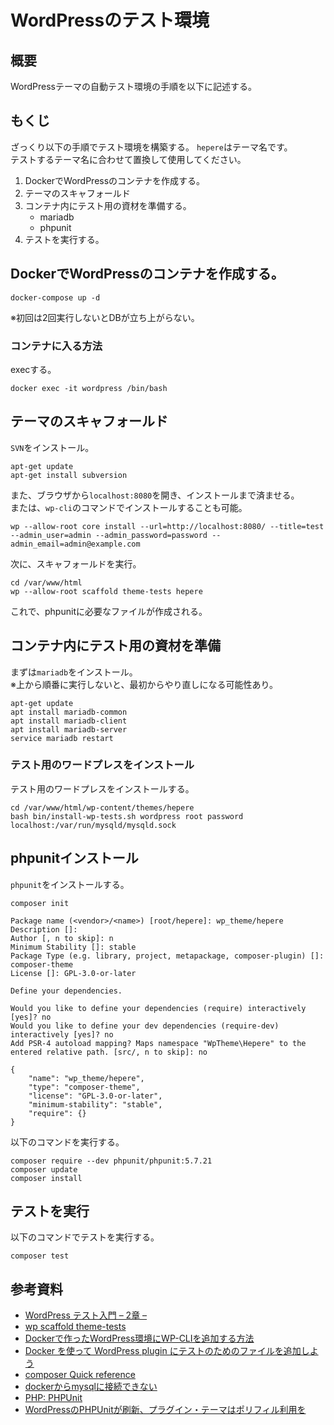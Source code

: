 # WordPressのテスト環境
## 概要
WordPressテーマの自動テスト環境の手順を以下に記述する。

## もくじ
ざっくり以下の手順でテスト環境を構築する。
`hepere`はテーマ名です。<br>
テストするテーマ名に合わせて置換して使用してください。<br>

1. DockerでWordPressのコンテナを作成する。
2. テーマのスキャフォールド
3. コンテナ内にテスト用の資材を準備する。
    - mariadb
    - phpunit
4. テストを実行する。

## DockerでWordPressのコンテナを作成する。
```
docker-compose up -d
```
※初回は2回実行しないとDBが立ち上がらない。

### コンテナに入る方法
execする。
```
docker exec -it wordpress /bin/bash
```

## テーマのスキャフォールド
`SVN`をインストール。
```
apt-get update
apt-get install subversion
```

また、ブラウザから`localhost:8080`を開き、インストールまで済ませる。<br>
または、`wp-cli`のコマンドでインストールすることも可能。<br>
```
wp --allow-root core install --url=http://localhost:8080/ --title=test --admin_user=admin --admin_password=password --admin_email=admin@example.com
```

次に、スキャフォールドを実行。

```
cd /var/www/html
wp --allow-root scaffold theme-tests hepere
```

これで、phpunitに必要なファイルが作成される。

## コンテナ内にテスト用の資材を準備
まずは`mariadb`をインストール。<br>
※上から順番に実行しないと、最初からやり直しになる可能性あり。
```
apt-get update
apt install mariadb-common
apt install mariadb-client
apt install mariadb-server
service mariadb restart
```

### テスト用のワードプレスをインストール
テスト用のワードプレスをインストールする。
```
cd /var/www/html/wp-content/themes/hepere
bash bin/install-wp-tests.sh wordpress root password localhost:/var/run/mysqld/mysqld.sock
```

## phpunitインストール
`phpunit`をインストールする。
```
composer init

Package name (<vendor>/<name>) [root/hepere]: wp_theme/hepere
Description []:
Author [, n to skip]: n
Minimum Stability []: stable
Package Type (e.g. library, project, metapackage, composer-plugin) []: composer-theme
License []: GPL-3.0-or-later

Define your dependencies.

Would you like to define your dependencies (require) interactively [yes]? no
Would you like to define your dev dependencies (require-dev) interactively [yes]? no
Add PSR-4 autoload mapping? Maps namespace "WpTheme\Hepere" to the entered relative path. [src/, n to skip]: no

{
    "name": "wp_theme/hepere",
    "type": "composer-theme",
    "license": "GPL-3.0-or-later",
    "minimum-stability": "stable",
    "require": {}
}
```

以下のコマンドを実行する。
```
composer require --dev phpunit/phpunit:5.7.21
composer update
composer install
```

## テストを実行
以下のコマンドでテストを実行する。
```
composer test
```

## 参考資料
- [WordPress テスト入門 – 2章 –](https://kunoichiwp.com/faq/2434)
- [wp scaffold theme-tests](https://developer.wordpress.org/cli/commands/scaffold/theme-tests/)
- [Dockerで作ったWordPress環境にWP-CLIを追加する方法](https://samurai-project.com/articles/3413)
- [Docker を使って WordPress plugin にテストのためのファイルを追加しよう](https://futureys.tokyo/lets-add-files-for-test-into-wordpress-plugin-by-docker/)
- [composer Quick reference](https://hub.docker.com/_/composer)
- [dockerからmysqlに接続できない](https://qiita.com/KOBA-RYOTA/items/3cf5070b54845e151034)
- [PHP: PHPUnit](https://make.wordpress.org/core/handbook/testing/automated-testing/phpunit/)
- [WordPressのPHPUnitが刷新、プラグイン・テーマはポリフィル利用を](https://capitalp.jp/2021/10/14/wordpres-phpunit-updated/)
